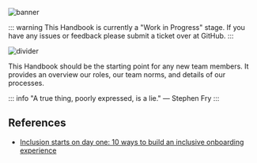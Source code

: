 ![banner](/assets//banner.svg)

::: warning
This Handbook is currently a "Work in Progress" stage. If you have any issues or feedback please submit a ticket over at GitHub.
:::


![divider](/assets//divider.png)

This Handbook should be the starting point for any new team members. It provides an overview our roles, our team norms, and details of our processes.

::: info
"A true thing, poorly expressed, is a lie." — Stephen Fry
:::

## References

- [Inclusion starts on day one: 10 ways to build an inclusive onboarding experience](https://wavelength.asana.com/inclusive-onboarding-experience/#:~:text=Onboarding%20is%20a%20pivotal%20moment,experience%20working%20for%20your%20company.)
